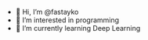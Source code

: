 - 👋 Hi, I’m @fastayko
- 👀 I’m interested in programming
- 🌱 I’m currently learning Deep Learning

<!---
fastayko/fastayko is a ✨ special ✨ repository because its `README.md` (this file) appears on your GitHub profile.
You can click the Preview link to take a look at your changes.
--->
